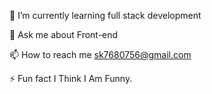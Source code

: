 🌱 I’m currently learning full stack development

💬 Ask me about Front-end

📫 How to reach me sk7680756@gmail.com

⚡ Fun fact I Think I Am Funny.

<!---
sauravPatel70/sauravPatel70 is a ✨ special ✨ repository because its `README.md` (this file) appears on your GitHub profile.
You can click the Preview link to take a look at your changes.
--->
